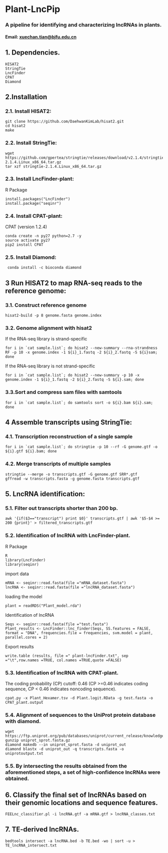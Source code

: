 # **Plant-LncPip**





### **A pipeline for identifying and characterizing lncRNAs in plants.**

#### **Email:** xuechan.tian@bjfu.edu.cn








## **1. Dependencies.** 



    HISAT2
    StringTie
    LncFinder
    CPAT
    Diamond





## **2.Installation**



### **2.1. Install HISAT2:**
    git clone https://github.com/DaehwanKimLab/hisat2.git
    cd hisat2
    make



### **2.2. Install StringTie:**
    wget https://github.com/gpertea/stringtie/releases/download/v2.1.4/stringtie-2.1.4.Linux_x86_64.tar.gz
    tar xzf stringtie-2.1.4.Linux_x86_64.tar.gz

	
	
### **2.3. Install LncFinder-plant:**
 R Package
 
    install.packages("LncFinder")
    install.package("seqinr")



### **2.4. Install CPAT-plant:**
 CPAT (version 1.2.4)
 
    conda create -n py27 python=2.7 -y
    source activate py27
    pip2 install CPAT


	
### **2.5. Install Diamond:**
     conda install -c bioconda diamond
	
	
	
	
## **3 Run HISAT2 to map RNA-seq reads to the reference genome:**



### **3.1. Construct reference genome**

    hisat2-build -p 8 genome.fasta genome.index 


### **3.2. Genome alignment with hisat2**
If the RNA-seq library is strand-specific

    for i in `cat sample.list`; do hisat2 --new-summary --rna-strandness RF -p 10 -x genome.index -1 ${i}_1.fastq -2 ${i}_2.fastq -S ${i}sam; done

	
	
If the RNA-seq library is not strand-specific

    for i in `cat sample.list`; do hisat2 --new-summary -p 10 -x genome.index -1 ${i}_1.fastq -2 ${i}_2.fastq -S ${i}.sam; done


### **3.3.Sort and compress sam files with samtools**
    for i in `cat sample.list`; do samtools sort -o ${i}.bam ${i}.sam; done
	
	

## **4 Assemble transcripts using StringTie:**	
	
	
	
### **4.1. Transcription reconstruction of a single sample**
    for i in `cat sample.list`; do stringtie -p 10 --rf -G genome.gtf -o ${i}.gtf ${i}.bam; done

	
	
	
### **4.2. Merge transcripts of multiple samples**	
	stringtie --merge -o transcripts.gtf -G genome.gtf SRR*.gtf
	gffread -w transcripts.fasta -g genome.fasta transcripts.gtf
	
	
	
	
## **5. LncRNA identification:**	



### **5.1. Filter out transcripts shorter than 200 bp.**

    awk '{if($3=="transcript") print $0}' transcripts.gtf | awk '$5-$4 >= 200 {print}' > filtered_transcripts.gtf



### **5.2.  Identification of lncRNA with LncFinder-plant.**	

R Package

    R
    library(LncFinder)
    library(seqinr)
	
	
import data

    mRNA <- seqinr::read.fasta(file ="mRNA_dataset.fasta")
    lncRNA <- seqinr::read.fasta(file ="lncRNA_dataset.fasta")
	
	
loading the model

    plant = readRDS("Plant_model.rda")
	
	
Identification of lncRNA 

    Seqs <- seqinr::read.fasta(file ="test.fasta")
    Plant_results <- LncFinder::lnc_finder(Seqs, SS.features = FALSE, format = "DNA", frequencies.file = frequencies, svm.model = plant, parallel.cores = 2)
	
	
Export results

    write.table (results, file =" plant-lncFinder.txt", sep ="\t",row.names =TRUE, col.names =TRUE,quote =FALSE)




### **5.3. Identification of lncRNA with CPAT-plant.**	
The coding probability (CP) cutoff: 0.46 (CP >=0.46 indicates coding sequence, CP < 0.46 indicates noncoding sequence).

    cpat.py -x Plant_Hexamer.tsv -d Plant.logit.RData -g test.fasta -o CPAT_plant.output





### **5.4. Alignment of sequences to the UniProt protein database with diamond.**
    wget https://ftp.uniprot.org/pub/databases/uniprot/current_release/knowledgebase/complete/uniprot_sprot.fasta.gz
    gunzip uniprot_sprot.fasta.gz
    diamond makedb --in uniprot_sprot.fasta -d uniprot_out
    diamond blastx -d uniprot_out -q transcripts.fasta -o uniprotoutput.txt




### **5.5. By intersecting the results obtained from the aforementioned steps, a set of high-confidence lncRNAs were obtained.**
	
	

	
	
## **6. Classify the final set of lncRNAs based on their genomic locations and sequence features.**		
	FEELnc_classifier.pl -i lncRNA.gtf -a mRNA.gtf > lncRNA_classes.txt
	
	
	
	
## **7. TE-derived lncRNAs.**		
	bedtools intersect -a lncRNA.bed -b TE.bed -wo | sort -u > TE_lncRNA_intersect.txt 
	
	
	
	
	
	
	
	
